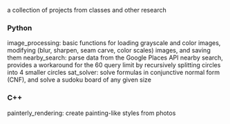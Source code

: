 a collection of projects from classes and other research

### Python 
image_processing: basic functions for loading grayscale and color images, modifying (blur, sharpen, seam carve, color scales) images, and saving them
nearby_search: parse data from the Google Places API nearby search, provides a workaround for the 60 query limit by recursively splitting circles into 4 smaller circles
sat_solver: solve formulas in conjunctive normal form (CNF), and solve a sudoku board of any given size

### C++
painterly_rendering: create painting-like styles from photos
